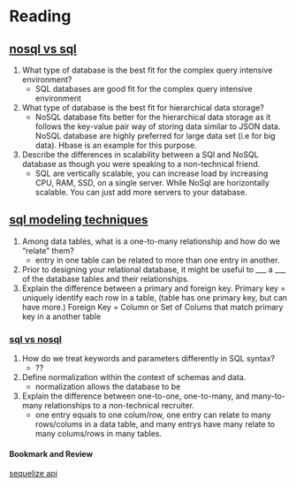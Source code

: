 # Reading

## [nosql vs sql](https://www.thegeekstuff.com/2014/01/sql-vs-nosql-db/?utm_source=tuicool)

1. What type of database is the best fit for the complex query intensive environment?
    - SQL databases are good fit for the complex query intensive environment
2. What type of database is the best fit for hierarchical data storage?
    - NoSQL database fits better for the hierarchical data storage as it follows the key-value pair way of storing data similar to JSON data. NoSQL database are highly preferred for large data set (i.e for big data). Hbase is an example for this purpose.
3. Describe the differences in scalability between a SQl and NoSQL database as though you were speaking to a non-technical friend.
    - SQL are vertically scalable, you can increase load by increasing CPU, RAM, SSD, on a single server. While NoSql are horizontally scalable. You can just add more servers to your database.

## [sql modeling techniques](https://www.essentialsql.com/get-ready-to-learn-sql-7-simplified-data-modeling/)

1. Among data tables, what is a one-to-many relationship and how do we “relate” them? 
    - entry in one table can be related to more than one entry in another.
2. Prior to designing your relational database, it might be useful to ___ a ___ of the database tables and their relationships.
3. Explain the difference between a primary and foreign key.
Primary key = uniquely identify each row in a table, (table has one primary key, but can have more.) 
Foreign Key = Column or Set of Colums that match primary key in a another table

### [sql vs nosql](https://www.youtube.com/watch?v=ZS_kXvOeQ5Y)

1. How do we treat keywords and parameters differently in SQL syntax?
    - ??
2. Define normalization within the context of schemas and data.
    - normalization allows the database to be 
3. Explain the difference between one-to-one, one-to-many, and many-to-many relationships to a non-technical recruiter.
    - one entry equals to one colum/row, one entry can relate to many rows/colums in a data table, and many entrys have many relate to many colums/rows in many tables.

#### Bookmark and Review

[sequelize api](https://sequelize.org/master/)